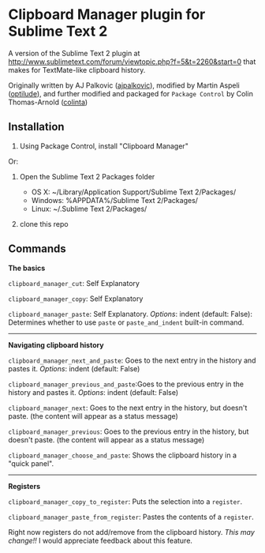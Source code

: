Clipboard Manager plugin for Sublime Text 2
===========================================

A version of the Sublime Text 2 plugin at <http://www.sublimetext.com/forum/viewtopic.php?f=5&t=2260&start=0> that makes for TextMate-like clipboard history.

Originally written by AJ Palkovic ([ajpalkovic](https://github.com/ajpalkovic/SublimePlugins)), modified by Martin Aspeli ([optilude](https://gist.github.com/1132507)), and further modified and packaged for `Package Control` by Colin Thomas-Arnold ([colinta](https://github.com/colinta/SublimeClipboardManager))

Installation
------------

1. Using Package Control, install "Clipboard Manager"

Or:

1. Open the Sublime Text 2 Packages folder

    - OS X: ~/Library/Application Support/Sublime Text 2/Packages/
    - Windows: %APPDATA%/Sublime Text 2/Packages/
    - Linux: ~/.Sublime Text 2/Packages/

2. clone this repo

Commands
--------

**The basics**

`clipboard_manager_cut`: Self Explanatory

`clipboard_manager_copy`: Self Explanatory

`clipboard_manager_paste`: Self Explanatory. *Options*: indent (default: False): Determines whether to use `paste` or `paste_and_indent` built-in command.

- - - - - -

**Navigating clipboard history**

`clipboard_manager_next_and_paste`: Goes to the next entry in the history and pastes it. *Options*: indent (default: False)

`clipboard_manager_previous_and_paste`:Goes to the previous entry in the history and pastes it. *Options*: indent (default: False)

`clipboard_manager_next`: Goes to the next entry in the history, but doesn't paste.  (the content will appear as a status message)

`clipboard_manager_previous`: Goes to the previous entry in the history, but doesn't paste.  (the content will appear as a status message)

`clipboard_manager_choose_and_paste`: Shows the clipboard history in a "quick panel".

- - - - - -

**Registers**

`clipboard_manager_copy_to_register`: Puts the selection into a `register`.

`clipboard_manager_paste_from_register`: Pastes the contents of a `register`.

Right now registers do not add/remove from the clipboard history.  *This may
change!!*  I would appreciate feedback about this feature.

